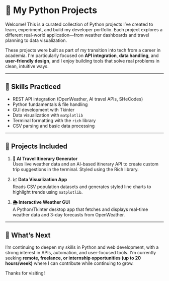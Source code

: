 # 🐍 My Python Projects

Welcome! This is a curated collection of Python projects I’ve created to learn, experiment, and build my developer portfolio. Each project explores a different real-world application—from weather dashboards and travel planning to data visualization.

These projects were built as part of my transition into tech from a career in academia. I'm particularly focused on **API integration**, **data handling**, and **user-friendly design**, and I enjoy building tools that solve real problems in clean, intuitive ways.

---

## 🔧 Skills Practiced

- REST API integration (OpenWeather, AI travel APIs, SHeCodes)
- Python fundamentals & file handling
- GUI development with Tkinter
- Data visualization with `matplotlib`
- Terminal formatting with the `rich` library
- CSV parsing and basic data processing

---

## 📌 Projects Included

1. **🧳 AI Travel Itinerary Generator**  
   Uses live weather data and an AI-based itinerary API to create custom trip suggestions in the terminal. Styled using the Rich library.

2. **📈 Data Visualization App**  
   Reads CSV population datasets and generates styled line charts to highlight trends using `matplotlib`.

3. **🌦 Interactive Weather GUI**  
   A Python/Tkinter desktop app that fetches and displays real-time weather data and 3-day forecasts from OpenWeather.

---

## 🚀 What’s Next

I’m continuing to deepen my skills in Python and web development, with a strong interest in APIs, automation, and user-focused tools. I'm currently seeking **remote, freelance, or internship opportunities (up to 20 hours/week)** where I can contribute while continuing to grow.

Thanks for visiting!
